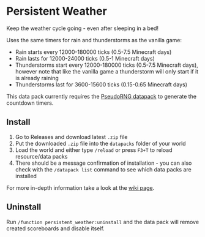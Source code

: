 # Persistent Weather

Keep the weather cycle going - even after sleeping in a bed!

Uses the same timers for rain and thunderstorms as the vanilla game:

- Rain starts every 12000-180000 ticks (0.5-7.5 Minecraft days)
- Rain lasts for 12000-24000 ticks (0.5-1 Minecraft days)
- Thunderstorms start every 12000-180000 ticks (0.5-7.5 Minecraft days), however note that like the vanilla game a thunderstorm will only start if it is already raining
- Thunderstorms last for 3600-15600 ticks (0.15-0.65 Minecraft days)

This data pack currently requires the [PseudoRNG datapack](https://github.com/Goodlookinguy/PseudoRNG) to generate the countdown timers.

## Install

1. Go to Releases and download latest `.zip` file
2. Put the downloaded `.zip` file into the `datapacks` folder of your world
3. Load the world and either type `/reload` or press `F3+T` to reload resource/data packs
4. There should be a message confirmation of installation - you can also check with the `/datapack list` command to see which data packs are installed

For more in-depth information take a look at the [wiki page](https://minecraft.gamepedia.com/Tutorials/Installing_a_data_pack).

## Uninstall

Run `/function persistent_weather:uninstall` and the data pack will remove created scoreboards and disable itself.
